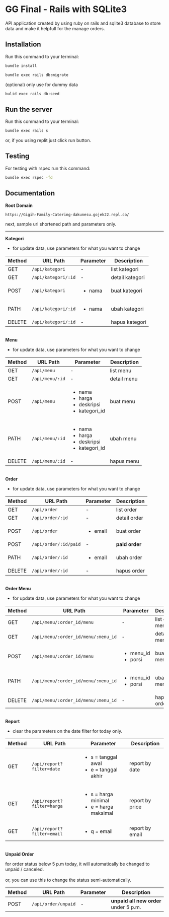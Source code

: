 # GG Final - Rails with SQLite3

API application created by using ruby on rails and sqlite3 database to store data
and make it helpfull for the manage orders.


## Installation

Run this command to your terminal:

```bash
bundle install
```

```bash
bundle exec rails db:migrate
```

(optional) only use for dummy data

```bash
bulid exec rails db:seed
```

## Run the server

Run this command to your terminal:

```bash
bundle exec rails s
```

or, if you using replit just click run button.

## Testing

For testing with rspec run this command:

```bash
bundle exec rspec -fd
```

## Documentation

**Root Domain**

``https://Gigih-Family-Catering-dakunesu.gojek22.repl.co/``

next, sample url shortened path and parameters only.

---

**Kategori**

- for update data, use parameters for what you want to change

| Method  | URL Path                | Parameter               | Description      |
| ------- | ----------------------- | ----------------------- | ---------------- |
| GET     | `/api/kategori`         | -                       | list kategori    |
| GET     | `/api/kategori/:id`     | -                       | detail kategori  |
| POST    | `/api/kategori`         | <ul><li>nama</li></ul>  | buat kategori    |
| PATH    | `/api/kategori/:id`     | <ul><li>nama</li></ul>  | ubah kategori    |
| DELETE  | `/api/kategori/:id`     | -                       | hapus kategori   |

\
**Menu**

- for update data, use parameters for what you want to change

| Method  | URL Path            | Parameter                                                                   | Description      |
| ------- | ------------------- | --------------------------------------------------------------------------- | ---------------- |
| GET     | `/api/menu`         | -                                                                           | list menu        |
| GET     | `/api/menu/:id`     | -                                                                           | detail menu      |
| POST    | `/api/menu`         | <ul><li>nama</li><li>harga</li><li>deskripsi</li><li>kategori_id</li></ul>  | buat menu        |
| PATH    | `/api/menu/:id`     | <ul><li>nama</li><li>harga</li><li>deskripsi</li><li>kategori_id</li></ul>  | ubah menu        |
| DELETE  | `/api/menu/:id`     | -                                                                           | hapus menu       |

\
**Order**

- for update data, use parameters for what you want to change

| Method  | URL Path             | Parameter                | Description       |
| ------- | -------------------- | ------------------------ | ----------------- |
| GET     | `/api/order`         | -                        | list order        |
| GET     | `/api/order/:id`     | -                        | detail order      |
| POST    | `/api/order`         | <ul><li>email</li></ul>  | buat order        |
| POST    | `/api/order/:id/paid`| -                        | **paid order**    |
| PATH    | `/api/order/:id`     | <ul><li>email</li></ul>  | ubah order        |
| DELETE  | `/api/order/:id`     | -                        | hapus order       |

\
**Order Menu**

- for update data, use parameters for what you want to change

| Method  | URL Path                                | Parameter                                | Description            |
| ------- | --------------------------------------- | ---------------------------------------- | ---------------------- |
| GET     | `/api/menu/:order_id/menu`              | -                                        | list order menu        |
| GET     | `/api/menu/:order_id/menu/:menu_id`     | -                                        | detail order menu      |
| POST    | `/api/menu/:order_id/menu`              | <ul><li>menu_id</li><li>porsi</li></ul>  | buat order menu        |
| PATH    | `/api/menu/:order_id/menu/:menu_id`     | <ul><li>menu_id</li><li>porsi</li></ul>  | ubah order menu        |
| DELETE  | `/api/menu/:order_id/menu/:menu_id`     | -                                                                           | hapus order menu       |


\
**Report**

- clear the parameters on the date filter for today only.

| Method  | URL Path                      | Parameter                                                           | Description       |
| ------- | ----------------------------- | ------------------------------------------------------------------- | ----------------- |
| GET     | `/api/report?filter=date`     | <ul><li>s = tanggal awal</li><li>e = tanggal akhir</li></ul>        | report by date    |
| GET     | `/api/report?filter=harga`    | <ul><li>s = harga minimal</li><li>e = harga maksimal</li></ul>      | report by price   |
| GET     | `/api/report?filter=email`    | <ul><li>q = email</li></ul>                                         | report by email   |

\
**Unpaid Order**

for order status below 5 p.m today, it will automatically be changed to unpaid / canceled.
\
\
or, you can use this to change the status semi-automatically.

| Method  | URL Path             | Parameter                | Description                            |
| ------- | -------------------- | ------------------------ | -------------------------------------- |
| POST     | `/api/order/unpaid` | -                        | **unpaid all new order** under 5 p.m.  |